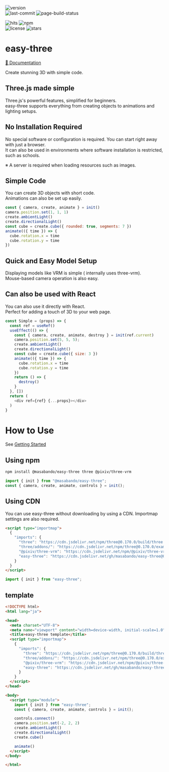 ![version](https://img.shields.io/github/v/tag/masabando/easy-three?style=flat&label=version)  
![last-commit](https://img.shields.io/github/last-commit/masabando/easy-three?style=flat)
![page-build-status](https://img.shields.io/github/actions/workflow/status/masabando/easy-three/nextjs.yml?style=flat)

![hits](https://img.shields.io/jsdelivr/gh/hm/masabando/easy-three?style=flat)
![npm](https://img.shields.io/npm/dm/%40masabando%2Feasy-three?style=flat&logo=npm)  
![license](https://img.shields.io/github/license/masabando/easy-three?style=flat)
![stars](https://img.shields.io/github/stars/masabando/easy-three?style=flat&logo=github)

# easy-three

[&#x1f389; Documentation](https://masabando.github.io/easy-three/)

Create stunning 3D with simple code.

## Three.js made simple
Three.js's powerful features, simplified for beginners.  
easy-three supports everything from creating objects to animations and lighting setups.

## No Installation Required
No special software or configuration is required. You can start right away with just a browser.  
It can also be used in environments where software installation is restricted, such as schools.

※ A server is required when loading resources such as images.

## Simple Code
You can create 3D objects with short code.  
Animations can also be set up easily.

```js
const { camera, create, animate } = init()
camera.position.set(1, 1, 1)
create.ambientLight()
create.directionalLight()
const cube = create.cube({ rounded: true, segments: 7 })
animate(({ time }) => {
  cube.rotation.x = time
  cube.rotation.y = time
})
```

## Quick and Easy Model Setup
Displaying models like VRM is simple ( internally uses three-vrm).  
Mouse-based camera operation is also easy.

## Can also be used with React
You can also use it directly with React.  
Perfect for adding a touch of 3D to your web page.

```js
const Simple = (props) => {
  const ref = useRef()
  useEffect(() => {
    const { camera, create, animate, destroy } = init(ref.current)
    camera.position.set(5, 5, 5);
    create.ambientLight()
    create.directionalLight()
    const cube = create.cube({ size: 3 })
    animate(({ time }) => {
      cube.rotation.x = time
      cube.rotation.y = time
    })
    return () => {
      destroy()
    }
  }, [])
  return (
    <div ref={ref} {...props}></div>
  )
}
```

# How to Use

See [Getting Started](https://masabando.github.io/easy-three/getting-started/)


## Using npm

```bash
npm install @masabando/easy-three three @pixiv/three-vrm
```

```js
import { init } from "@masabando/easy-three";
const { camera, create, animate, controls } = init();
```

## Using CDN

You can use easy-three without downloading by using a CDN.
Importmap settings are also required.
```html
<script type="importmap">
  {
    "imports": {
      "three": "https://cdn.jsdelivr.net/npm/three@0.170.0/build/three.module.js",
      "three/addons/": "https://cdn.jsdelivr.net/npm/three@0.170.0/examples/jsm/",
      "@pixiv/three-vrm": "https://cdn.jsdelivr.net/npm/@pixiv/three-vrm@3/lib/three-vrm.module.min.js",
      "easy-three": "https://cdn.jsdelivr.net/gh/masabando/easy-three@0.0.20/dist/easy-three.js"
    }
  }
</script>
```

```js
import { init } from "easy-three";
```

## template
```html
<!DOCTYPE html>
<html lang="ja">

<head>
  <meta charset="UTF-8">
  <meta name="viewport" content="width=device-width, initial-scale=1.0">
  <title>easy-three template</title>
  <script type="importmap">
    {
      "imports": {
        "three": "https://cdn.jsdelivr.net/npm/three@0.170.0/build/three.module.js",
        "three/addons/": "https://cdn.jsdelivr.net/npm/three@0.170.0/examples/jsm/",
        "@pixiv/three-vrm": "https://cdn.jsdelivr.net/npm/@pixiv/three-vrm@3/lib/three-vrm.module.min.js",
        "easy-three": "https://cdn.jsdelivr.net/gh/masabando/easy-three@0.0.20/dist/easy-three.js"
      }
    }
  </script>
</head>

<body>
  <script type="module">
    import { init } from "easy-three";
    const { camera, create, animate, controls } = init();

    controls.connect()
    camera.position.set(-2, 2, 2)
    create.ambientLight()
    create.directionalLight()
    create.cube()

    animate()
  </script>
</body>

</html>
```